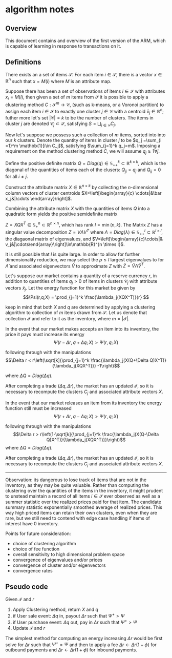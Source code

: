 # algorithm notes

## Overview

This document contains and overview of the first version of the ARM, which is capable of learning in response to transactions on it.

## Definitions

There exists an a set of items $\mathcal{S}$. For each item $i\in \mathcal{S}$, there is a vector $x\in \mathbb{R}^n$ such that $x= M(i)$ where $M$ is an attribute map.

Suppose there has been a set of observations of items $i\in \mathcal{S}$ with attributes $x_i=M(i)$, then given a set of $m$ items from $\mathcal{S}$ it is possible to apply a clustering method $C:\mathcal{S}^m\rightarrow\mathcal{C}$, (such as k-means, or a Voronoi partition) to assign each item $i\in \mathcal{S}$ to exactly one cluster $j\in\mathcal{C}$ with a centroid $\bar x_j\in \mathbb{R}^n$; futher more let's set $|\mathcal{C}|=k$ to be the number of clusters. The items in cluster $j$ are denoted $\mathcal{C}_j \subset \mathcal{S}$, satisfying $S = 	\displaystyle{\bigsqcup_{j \in \mathcal{C}} C_j}$.

Now let's suppose we possess such a collection of $m$ items, sorted into into our $k$ clusters. Denote the quantity of items in cluster $j$ to be $q_j =\sum_{i =1}^m \mathbb{1}[i\in C_j]$, satisfying $\sum_{j=1}^k q_j=m$. Imposing a requirement on the method clustering method $C$, we will assume $q_j\ge 1 \forall j$.

Define the positive definite matrix $Q=Diag(q) \in \mathbb{S}_{++}^k \subset \mathbb{R}^{k \times k}$, which is the diagonal of the quantities of items each of the clusers: $Q_{jj}=q_j$ and $Q_{ij}=0$ for all $i\neq j$.

Construct the attribute matrix $X \in \mathbb{R}^{n \times k}$ by collecting the $n$-dimensional column vectors of cluster centroids $X=\left[\begin{array}{c} \cdots|&\bar x_j&|\cdots  \end{array}\right]$.

Combining the attribute matrix $X$ with the quantities of items $Q$ into a quadratic form yields the positive semidefinite matrix

$Z = XQX^T \in \mathbb{S}_+^n\subset \mathbb{R}^{n \times n}$, which has rank $l=\min(n,k)$. The Matrix $Z$ has a singular value decomposition $Z = V\Lambda V^T$ where $\Lambda = Diag(\lambda) \in \mathbb{S}_{++}^l \subset\mathbb{R}^{l \times l}$, the diagaonal matrix of eigenvalues, and $V=\left[\begin{array}{c}\cdots|& v_j&|\cdots\end{array}\right]\in\mathbb{R}^{n \times l}$.

It is still possible that $l$ is quite large. In order to allow for further dimensionality reduction, we may select the $p\le l$ largest eigenvalues to for $\hat \Lambda$ and associated eigenvectors $\hat V$ to approximate $Z$ with $\hat Z = \hat V \hat \Lambda\hat V^T$.

Let's suppose our market contains a quantity of a reserve currency $r$, in addition to quantities of items $q_j>0$ of items in clusters $\mathcal{C}_j$ with attribute vectors $\bar x_j$. Let the energy function for this market be given by
$$\Psi(r,q;X) = \prod_{j=1}^k \frac{\lambda_j(XQX^T)}{r} $$

keep in mind that both $X$ and $q$ are determined by applying a clustering algorithm to collection of $m$ items drawn from $\mathcal{S}$. Let us denote that collection $\mathcal{I}$ and refer to it as the inventory, where $m=|\mathcal{I}|$.

In the event that our market makes accepts an item into its inventory, the price it pays must increase its energy
$$\Psi(r-\Delta r, q+\Delta q; X) > \Psi(r, q; X)$$

following through with the manipulations
$$\Delta r < r\left(\sqrt[k]{\prod_{j=1}^k \frac{\lambda_j(X(Q+\Delta Q)X^T)}{\lambda_j(XQX^T)}} -1\right)$$

where $\Delta Q = Diag(\Delta q)$.

After completing a trade $(\Delta q, \Delta r)$, the market has an updated $\mathcal{I}$, so it is necessary to recompute the clusters $C_j$ and associated attribute vectors $X$.

In the event that our market releases an item from its inventory the energy function still must be increased
$$\Psi(r+\Delta r, q-\Delta q; X) > \Psi(r, q; X)$$

following through with the manipulations
$$\Delta r > r\left(1-\sqrt[k]{\prod_{j=1}^k \frac{\lambda_j(X(Q-\Delta Q)X^T)}{\lambda_j(XQX^T)}}\right)$$
where $\Delta Q = Diag(\Delta q)$.

After completing a trade $(\Delta q, \Delta r)$, the market has an updated $\mathcal{I}$, so it is necessary to recompute the clusters $C_j$ and associated attribute vectors $X$.

---

Observation: its dangerous to lose track of items that are not in the inventory, as they may be quite valuable. Rather than computing the clustering over the quantities of the items in the inventory, it might prudent to unstead maintain a record of all items $i \in \mathcal{S}$ ever observed as well as a summer statistic over the realized prices paid for that item. The candidate summary statistic exponentially smoothed average of realized prices. This way high priced items can retain their own clusters, even when they are rare, but we still need to contend with edge case handling if items of interest have 0 inventory.

Points for future consideration:
- choice of clustering algorithm
- choice of fee function
- overall sensitivity to high dimensional problem space
- convergence of eigenvalues and/or prices
- convergence of cluster and/or eigenvectors
- convergence rates

## Pseudo code

Given $\mathcal{I}$ and $r$
1. Apply Clustering method, return $X$ and $q$
2. if User sale event: $\Delta q$ in, payout $\Delta r$ such that $\Psi^+ > \Psi$
3. if User purchase event: $\Delta q$ out, pay in $\Delta r$ such that $\Psi^+ > \Psi$
4. Update $\mathcal{I}$ and $r$

The simplest method for computing an energy increasing $\Delta r$ would be first solve for $\Delta r$ such that $\Psi^+ = \Psi$ and then to apply a fee $\Delta r \leftarrow \Delta r(1-\phi)$ for outbound payments and $\Delta r \leftarrow \Delta r(1+\phi)$ for inbound payments.  